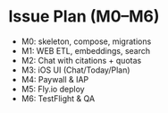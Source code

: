# Issue Plan (M0–M6)
- M0: skeleton, compose, migrations
- M1: WEB ETL, embeddings, search
- M2: Chat with citations + quotas
- M3: iOS UI (Chat/Today/Plan)
- M4: Paywall & IAP
- M5: Fly.io deploy
- M6: TestFlight & QA
